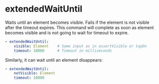 # extendedWaitUntil

Waits until an element becomes visible. Fails if the element is not visible after the timeout expires. This command will complete as soon as element becomes visible and is not going to wait for timeout to expire.

```yaml
- extendedWaitUntil:
    visible: Element    # Same input as in assertVisible or tapOn
    timeout: 10000      # Timeout in milliseconds
```

Similarly, it can wait until an element disappears:

```yaml
- extendedWaitUntil:
    notVisible: Element
    timeout: 10000
```

